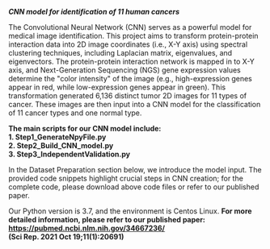 ***CNN model for identification of 11 human cancers***  

The Convolutional Neural Network (CNN) serves as a powerful model for medical image identification. This project aims to transform protein-protein interaction data into 2D image coordinates (i.e., X-Y axis) using spectral clustering techniques, including Laplacian matrix, eigenvalues, and eigenvectors. The protein-protein interaction network is mapped in to X-Y axis, and Next-Generation Sequencing (NGS) gene expression values determine the "color intensity" of the image (e.g., high-expression genes appear in red, while low-expression genes appear in green). This transformation generated 6,136 distinct tumor 2D images for 11 types of cancer. These images are then input into a CNN model for the classification of 11 cancer types and one normal type.

**The main scripts for our CNN model include:**  
**1. Step1_GenerateNpyFile.py**  
**2. Step2_Build_CNN_model.py**  
**3. Step3_IndependentValidation.py**  

In the Dataset Preparation section below, we introduce the model input. The provided code snippets highlight crucial steps in CNN creation; for the complete code, please download above code files or refer to our published paper.

Our Python version is 3.7, and the environment is Centos Linux.
**For more detailed information, please refer to our published paper:**  
**https://pubmed.ncbi.nlm.nih.gov/34667236/**  
**(Sci Rep. 2021 Oct 19;11(1):20691)**
